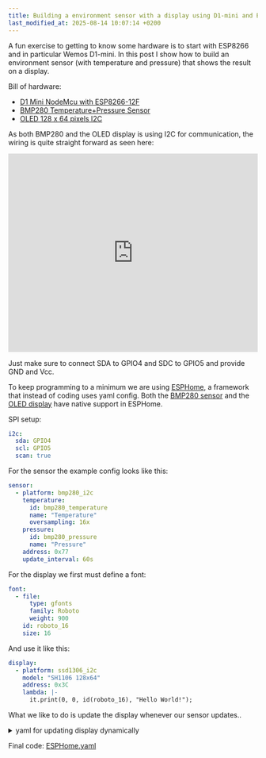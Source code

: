 ```yaml
---
title: Building a environment sensor with a display using D1-mini and ESPHome
last_modified_at: 2025-08-14 10:07:14 +0200
---
```


A fun exercise to getting to know some hardware is to start with ESP8266 and in particular Wemos D1-mini. In this post I show how to build an environment sensor (with temperature and pressure) that shows the result on a display.

Bill of hardware:

* [D1 Mini NodeMcu with ESP8266-12F](https://www.amazon.se/-/en/dp/B0D8W8N2DP) 
* [BMP280 Temperature+Pressure Sensor](https://www.amazon.se/-/en/dp/B07D8TPVVY)
* [OLED 128 x 64 pixels I2C](https://www.amazon.se/-/en/dp/B078J78R45)

As both BMP280 and the OLED display is using I2C for communication, the wiring is quite straight forward as seen here:

<div style="position: relative; width: 100%; padding-top: calc(max(56.25%, 400px));">
  <iframe src="https://app.cirkitdesigner.com/project/48e9be7c-39be-44cf-861c-c53e05d0b851?view=interactive_preview" style="position: absolute; top: 0; left: 0; width: 100%; height: 100%; border: none;"></iframe>
</div>

Just make sure to connect SDA to GPIO4 and SDC to GPIO5 and provide GND and Vcc.

To keep programming to a minimum we are using [ESPHome](https://esphome.io/), a framework that instead of coding uses yaml config. Both the [BMP280 sensor](https://esphome.io/components/sensor/bmp280.html) and the [OLED display](https://esphome.io/components/display/ssd1306.html) have native support in ESPHome.

SPI setup:

```yaml
i2c:
  sda: GPIO4
  scl: GPIO5
  scan: true
```

For the sensor the example config looks like this:

```yaml
sensor:
  - platform: bmp280_i2c
    temperature:
      id: bmp280_temperature
      name: "Temperature"
      oversampling: 16x
    pressure:
      id: bmp280_pressure
      name: "Pressure"
    address: 0x77
    update_interval: 60s
```

For the display we first must define a font:

```yaml
font:
  - file:
      type: gfonts
      family: Roboto
      weight: 900
    id: roboto_16
    size: 16
```

And use it like this:

```yaml
display:
  - platform: ssd1306_i2c
    model: "SH1106 128x64"
    address: 0x3C
    lambda: |-
      it.print(0, 0, id(roboto_16), "Hello World!");
```

What we like to do is update the display whenever our sensor updates..
<details>
  <summary>yaml for updating display dynamically</summary>
<pre><code class="language-yaml">
display:
  - platform: ssd1306_i2c
    model: "SH1106 128x64"
    reset_pin: GPIOXX
    address: 0x3C
    lambda: |-
      it.printf(0, 12, id(roboto_16), TextAlign::TOP_LEFT, "Temperature");

      // Print temperature
      if (id(bmp280_temperature).has_state()) {
        it.printf(
          127,
          23,
          id(roboto_16),
          TextAlign::TOP_RIGHT,
          "%.1f",
          id(bmp280_temperature).state
        );
      }

      // Print pressure
      if (id(bmp280_pressure).has_state()) {
        it.printf(
            127,
            60,
            id(roboto_16),
            TextAlign::BASELINE_RIGHT,
            "%.1f",
            id(bmp280_pressure).state
        );
      }
</code></pre>
</details>

Final code: [ESPHome.yaml](https://gist.github.com/fredrike/6f230d2e828717db8960e6e7e9e4dbf8)
